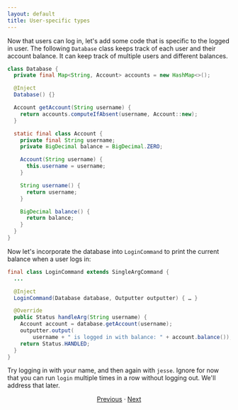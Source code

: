 ```yaml
---
layout: default
title: User-specific types
---
```


Now that users can log in, let's add some code that is specific to the logged in
user. The following `Database` class keeps track of each user and their account
balance. It can keep track of multiple users and different balances.

```java
class Database {
  private final Map<String, Account> accounts = new HashMap<>();

  @Inject
  Database() {}

  Account getAccount(String username) {
    return accounts.computeIfAbsent(username, Account::new);
  }

  static final class Account {
    private final String username;
    private BigDecimal balance = BigDecimal.ZERO;

    Account(String username) {
      this.username = username;
    }

    String username() {
      return username;
    }

    BigDecimal balance() {
      return balance;
    }
  }
}
```

Now let's incorporate the database into `LoginCommand` to print the current
balance when a user logs in:

```java
final class LoginCommand extends SingleArgCommand {
  ...

  @Inject
  LoginCommand(Database database, Outputter outputter) { … }

  @Override
  public Status handleArg(String username) {
    Account account = database.getAccount(username);
    outputter.output(
        username + " is logged in with balance: " + account.balance());
    return Status.HANDLED;
  }
}
```

Try logging in with your name, and then again with `jesse`. Ignore for now that
you can run `login` multiple times in a row without logging out. We'll address
that later.

<section style="text-align: center" markdown="1">

[Previous](07-two-for-the-price-of-one) · [Next](09-maintaining-state)

</section>
